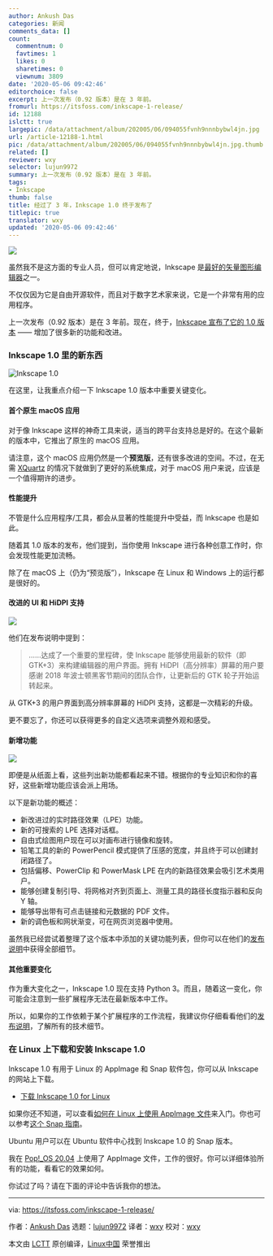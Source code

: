 ```yaml
---
author: Ankush Das
categories: 新闻
comments_data: []
count:
  commentnum: 0
  favtimes: 1
  likes: 0
  sharetimes: 0
  viewnum: 3809
date: '2020-05-06 09:42:46'
editorchoice: false
excerpt: 上一次发布（0.92 版本）是在 3 年前。
fromurl: https://itsfoss.com/inkscape-1-release/
id: 12188
islctt: true
largepic: /data/attachment/album/202005/06/094055fvnh9nnnbybwl4jn.jpg
url: /article-12188-1.html
pic: /data/attachment/album/202005/06/094055fvnh9nnnbybwl4jn.jpg.thumb.jpg
related: []
reviewer: wxy
selector: lujun9972
summary: 上一次发布（0.92 版本）是在 3 年前。
tags:
- Inkscape
thumb: false
title: 经过了 3 年，Inkscape 1.0 终于发布了
titlepic: true
translator: wxy
updated: '2020-05-06 09:42:46'
---
```


![](/data/attachment/album/202005/06/094055fvnh9nnnbybwl4jn.jpg)


虽然我不是这方面的专业人员，但可以肯定地说，Inkscape 是[最好的矢量图形编辑器](https://itsfoss.com/vector-graphics-editors-linux/)之一。


不仅仅因为它是自由开源软件，而且对于数字艺术家来说，它是一个非常有用的应用程序。


上一次发布（0.92 版本）是在 3 年前。现在，终于，[Inkscape 宣布了它的 1.0 版本](https://inkscape.org/news/2020/05/04/introducing-inkscape-10/) —— 增加了很多新的功能和改进。


### Inkscape 1.0 里的新东西


![Inkscape 1.0](/data/attachment/album/202005/06/094249z99xn9tntvkrfi9n.jpg)


在这里，让我重点介绍一下 Inkscape 1.0 版本中重要关键变化。


#### 首个原生 macOS 应用


对于像 Inkscape 这样的神奇工具来说，适当的跨平台支持总是好的。在这个最新的版本中，它推出了原生的 macOS 应用。


请注意，这个 macOS 应用仍然是一个**预览版**，还有很多改进的空间。不过，在无需 [XQuartz](https://en.wikipedia.org/wiki/XQuartz) 的情况下就做到了更好的系统集成，对于 macOS 用户来说，应该是一个值得期许的进步。


#### 性能提升


不管是什么应用程序/工具，都会从显著的性能提升中受益，而 Inkscape 也是如此。


随着其 1.0 版本的发布，他们提到，当你使用 Inkscape 进行各种创意工作时，你会发现性能更加流畅。


除了在 macOS 上（仍为“预览版”），Inkscape 在 Linux 和 Windows 上的运行都是很好的。


#### 改进的 UI 和 HiDPI 支持


![](/data/attachment/album/202005/06/094257k68gio8l7m9zum79.jpg)


他们在发布说明中提到：



> 
> ……达成了一个重要的里程碑，使 Inkscape 能够使用最新的软件（即 GTK+3）来构建编辑器的用户界面。拥有 HiDPI（高分辨率）屏幕的用户要感谢 2018 年波士顿黑客节期间的团队合作，让更新后的 GTK 轮子开始运转起来。
> 
> 
> 


从 GTK+3 的用户界面到高分辨率屏幕的 HiDPI 支持，这都是一次精彩的升级。


更不要忘了，你还可以获得更多的自定义选项来调整外观和感受。


#### 新增功能


![](/data/attachment/album/202005/06/094258opir11ayqqrs09iy.jpg)


即便是从纸面上看，这些列出新功能都看起来不错。根据你的专业知识和你的喜好，这些新增功能应该会派上用场。


以下是新功能的概述：


* 新改进过的实时路径效果（LPE）功能。
* 新的可搜索的 LPE 选择对话框。
* 自由式绘图用户现在可以对画布进行镜像和旋转。
* 铅笔工具的新的 PowerPencil 模式提供了压感的宽度，并且终于可以创建封闭路径了。
* 包括偏移、PowerClip 和 PowerMask LPE 在内的新路径效果会吸引艺术类用户。
* 能够创建复制引导、将网格对齐到页面上、测量工具的路径长度指示器和反向 Y 轴。
* 能够导出带有可点击链接和元数据的 PDF 文件。
* 新的调色板和网状渐变，可在网页浏览器中使用。


虽然我已经尝试着整理了这个版本中添加的关键功能列表，但你可以在他们的[发布说明](https://wiki.inkscape.org/wiki/index.php/Release_notes/1.0)中获得全部细节。


#### 其他重要变化


作为重大变化之一，Inkscape 1.0 现在支持 Python 3。而且，随着这一变化，你可能会注意到一些扩展程序无法在最新版本中工作。


所以，如果你的工作依赖于某个扩展程序的工作流程，我建议你仔细看看他们的[发布说明](https://wiki.inkscape.org/wiki/index.php/Release_notes/1.0)，了解所有的技术细节。


### 在 Linux 上下载和安装 Inkscape 1.0


Inkscape 1.0 有用于 Linux 的 AppImage 和 Snap 软件包，你可以从 Inkscape 的网站上下载。


* [下载 Inkscape 1.0 for Linux](https://inkscape.org/release/1.0/gnulinux/)


如果你还不知道，可以查看[如何在 Linux 上使用 AppImage 文件](https://itsfoss.com/use-appimage-linux/)来入门。你也可以参考[这个 Snap 指南](https://itsfoss.com/install-snap-linux/)。


Ubuntu 用户可以在 Ubuntu 软件中心找到 Inskcape 1.0 的 Snap 版本。


我在 [Pop!\_OS 20.04](https://itsfoss.com/pop-os-20-04-review/) 上使用了 AppImage 文件，工作的很好。你可以详细体验所有的功能，看看它的效果如何。


你试过了吗？请在下面的评论中告诉我你的想法。




---


via: <https://itsfoss.com/inkscape-1-release/>


作者：[Ankush Das](https://itsfoss.com/author/ankush/) 选题：[lujun9972](https://github.com/lujun9972) 译者：[wxy](https://github.com/wxy) 校对：[wxy](https://github.com/wxy)


本文由 [LCTT](https://github.com/LCTT/TranslateProject) 原创编译，[Linux中国](https://linux.cn/) 荣誉推出